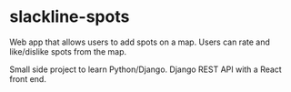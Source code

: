 # slackline-spots

Web app that allows users to add spots on a map. Users can rate and like/dislike spots from the map.

Small side project to learn Python/Django. 
Django REST API with a React front end.
